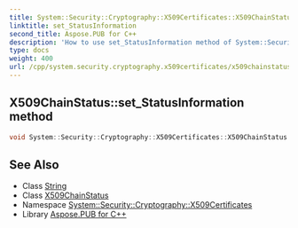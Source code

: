 ```yaml
---
title: System::Security::Cryptography::X509Certificates::X509ChainStatus::set_StatusInformation method
linktitle: set_StatusInformation
second_title: Aspose.PUB for C++
description: 'How to use set_StatusInformation method of System::Security::Cryptography::X509Certificates::X509ChainStatus class in C++.'
type: docs
weight: 400
url: /cpp/system.security.cryptography.x509certificates/x509chainstatus/set_statusinformation/
---
```

## X509ChainStatus::set_StatusInformation method




```cpp
void System::Security::Cryptography::X509Certificates::X509ChainStatus::set_StatusInformation(String value)
```

## See Also

* Class [String](../../../system/string/)
* Class [X509ChainStatus](../)
* Namespace [System::Security::Cryptography::X509Certificates](../../)
* Library [Aspose.PUB for C++](../../../)
